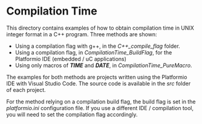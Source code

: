# Compilation Time

This directory contains examples of how to obtain compilation time in UNIX integer format in a C++ program. Three methods are shown:

- Using a compilation flag with g++, in the *C++_compile_flag* folder.
- Using a compilation flag, in *CompilationTime_BuildFlag*, for the Platformio IDE (embedded / uC applications)
- Using only macros of *__TIME__* and *__DATE__*, in *CompilationTime_PureMacro*.

The examples for both methods are projects written using the Platformio IDE with Visual Studio Code. The source code is available in the *src* folder of each project.

For the method relying on a compilation build flag, the build flag is set in the *platformio.ini* configuration file. If you use a different IDE / compilation tool, you will need to set the compilation flag accordingly.
